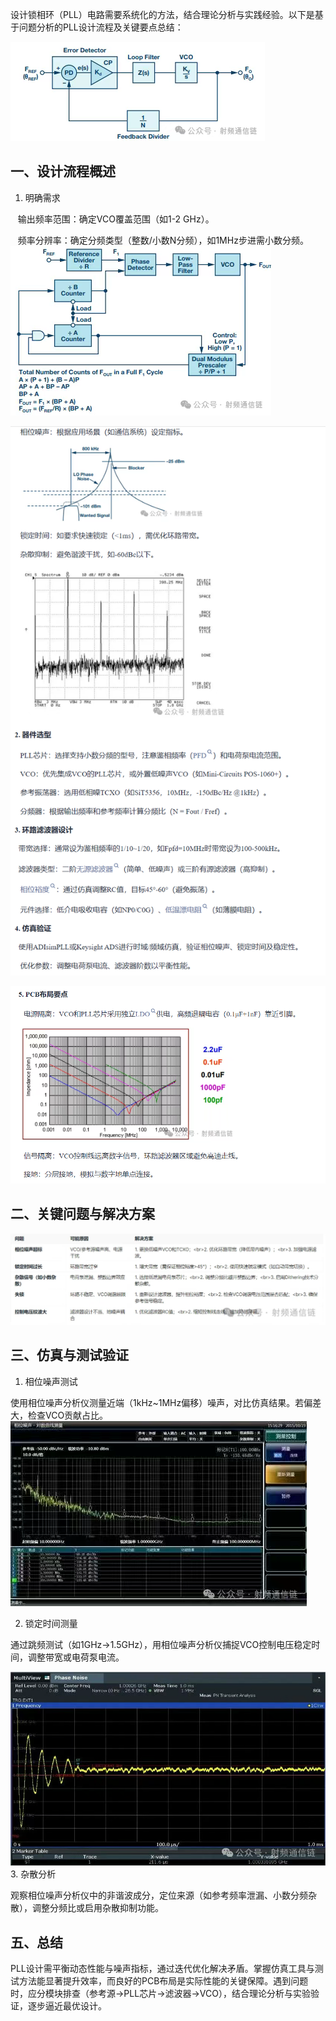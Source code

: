 
设计锁相环（PLL）电路需要系统化的方法，结合理论分析与实践经验。以下是基于问题分析的PLL设计流程及关键要点总结：

![](https://raw.githubusercontent.com/LeroyK111/pictureBed/master/20250519201042.png)

## 一、设计流程概述

1. 明确需求 

   输出频率范围：确定VCO覆盖范围（如1-2 GHz）。  

   频率分辨率：确定分频类型（整数/小数N分频），如1MHz步进需小数分频。
![](https://raw.githubusercontent.com/LeroyK111/pictureBed/master/20250519201101.png)

![](https://raw.githubusercontent.com/LeroyK111/pictureBed/master/20250519201117.png)

![](https://raw.githubusercontent.com/LeroyK111/pictureBed/master/20250519201134.png)

## 二、关键问题与解决方案
![](https://raw.githubusercontent.com/LeroyK111/pictureBed/master/20250519201159.png)

## 三、仿真与测试验证

1. 相位噪声测试 

使用相位噪声分析仪测量近端（1kHz~1MHz偏移）噪声，对比仿真结果。若偏差大，检查VCO贡献占比。
![](https://raw.githubusercontent.com/LeroyK111/pictureBed/master/20250519201218.png)


2. 锁定时间测量  

通过跳频测试（如1GHz→1.5GHz），用相位噪声分析仪捕捉VCO控制电压稳定时间，调整带宽或电荷泵电流。

 ![](https://raw.githubusercontent.com/LeroyK111/pictureBed/master/20250519201239.png)
3. 杂散分析

观察相位噪声分析仪中的非谐波成分，定位来源（如参考频率泄漏、小数分频杂散），调整分频比或启用杂散抑制功能。

## 五、总结

PLL设计需平衡动态性能与噪声指标，通过迭代优化解决矛盾。掌握仿真工具与测试方法能显著提升效率，而良好的PCB布局是实际性能的关键保障。遇到问题时，应分模块排查（参考源→PLL芯片→滤波器→VCO），结合理论分析与实验验证，逐步逼近最优设计。



